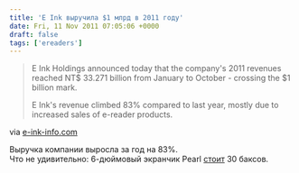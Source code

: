 ```yaml
---
title: 'E Ink выручила $1 млрд в 2011 году'
date: Fri, 11 Nov 2011 07:05:06 +0000
draft: false
tags: ['ereaders']
---
```


> E Ink Holdings announced today that the company's 2011 revenues reached NT$ 33.271 billion from January to October - crossing the $1 billion mark.
> 
> E Ink's revenue climbed 83% compared to last year, mostly due to increased sales of e-reader products.

via [e-ink-info.com](http://www.e-ink-info.com/e-ink-revenues-reach-over-1-billion-2011)

Выручка компании выросла за год на 83%.  
Что не удивительно: 6-дюймовый экранчик Pearl [стоит](http://www.e-ink-info.com/6-e-ink-pearl-touch-display-kindle-2011-costs-305) 30 баксов.